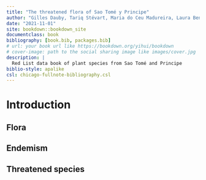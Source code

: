 ```yaml
--- 
title: "The threatened flora of Sao Tomé y Principe"
author: "Gilles Dauby, Tariq Stévart, Maria do Ceu Madureira, Laura Benitez, Davy U. Ikabanga, Anne-Hélène Paradis"
date: "2021-11-01"
site: bookdown::bookdown_site
documentclass: book
bibliography: [book.bib, packages.bib]
# url: your book url like https://bookdown.org/yihui/bookdown
# cover-image: path to the social sharing image like images/cover.jpg
description: |
  Red List data book of plant species from Sao Tomé and Principe
biblio-style: apalike
csl: chicago-fullnote-bibliography.csl
---
```


# Introduction



## Flora



## Endemism



## Threatened species




